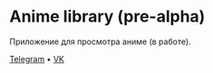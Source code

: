 # Anime library (pre-alpha)

Приложение для просмотра аниме (в работе).

[Telegram][tg] • [VK]

[tg]: https://t.me/playshikionline
[vk]: https://vk.com/playshikionline
